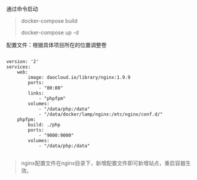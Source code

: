 通过命令启动
> docker-compose build
>
> docker-compose up -d


配置文件：根据具体项目所在的位置调整卷

```

version: '2'
services:
    web:
        image: daocloud.io/library/nginx:1.9.9
        ports:
            - "80:80"
        links:
            - "phpfpm"
        volumes:
            - "/data/php:/data"
            - "/data/docker/lamp/nginx:/etc/nginx/conf.d/"
    phpfpm:
        build: ./php
        ports:
            - "9000:9000"
        volumes:
            - "/data/php:/data"
    
```

>nginx配置文件在nginx目录下，新增配置文件即可新增站点，重启容器生效。
